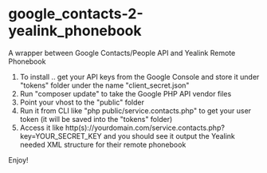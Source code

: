 # google_contacts-2-yealink_phonebook
A wrapper between Google Contacts/People API and Yealink Remote Phonebook

1. To install .. get your API keys from the Google Console and store it under "tokens" folder under the name "client_secret.json"
2. Run "composer update" to take the Google PHP API vendor files
3. Point your vhost to the "public" folder
4. Run it from CLI like "php public/service.contacts.php" to get your user token (it will be saved into the "tokens" folder)
5. Access it like http(s)://yourdomain.com/service.contacts.php?key=YOUR_SECRET_KEY and you should see it output the Yealink needed XML structure for their remote phonebook

Enjoy!
